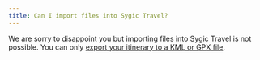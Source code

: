 ```yaml
---
title: Can I import files into Sygic Travel?
---
```


We are sorry to disappoint you but importing files into Sygic Travel is not possible.
You can only [export your itinerary to a KML or GPX file](../on-the-road/downloading-the-pdf-guide.html).
